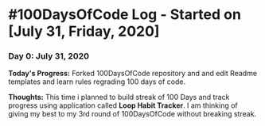 # #100DaysOfCode Log - Started on [July 31, Friday, 2020]

### Day 0: July 31, 2020


**Today's Progress:** Forked 100DaysOfCode repository and and edit Readme templates and learn rules regrading 100 days of code.

**Thoughts:** This time i planned to build streak of 100 Days and track progress using application called **Loop Habit Tracker**. I am thinking of giving my best to my 3rd round of 100DaysOfCode without breaking streak.
